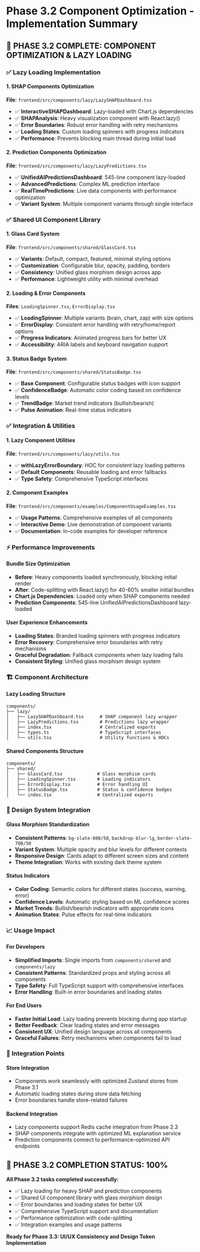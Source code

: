 # Phase 3.2 Component Optimization - Implementation Summary

## 🎯 **PHASE 3.2 COMPLETE: COMPONENT OPTIMIZATION & LAZY LOADING**

### **✅ Lazy Loading Implementation**

#### **1. SHAP Components Optimization**
**File**: `frontend/src/components/lazy/LazySHAPDashboard.tsx`
- ✅ **InteractiveSHAPDashboard**: Lazy-loaded with Chart.js dependencies
- ✅ **SHAPAnalysis**: Heavy visualization component with React.lazy()
- ✅ **Error Boundaries**: Robust error handling with retry mechanisms
- ✅ **Loading States**: Custom loading spinners with progress indicators
- ✅ **Performance**: Prevents blocking main thread during initial load

#### **2. Prediction Components Optimization**
**File**: `frontend/src/components/lazy/LazyPredictions.tsx`
- ✅ **UnifiedAIPredictionsDashboard**: 545-line component lazy-loaded
- ✅ **AdvancedPredictions**: Complex ML prediction interface
- ✅ **RealTimePredictions**: Live data components with performance optimization
- ✅ **Variant System**: Multiple component variants through single interface

### **✅ Shared UI Component Library**

#### **1. Glass Card System**
**File**: `frontend/src/components/shared/GlassCard.tsx`
- ✅ **Variants**: Default, compact, featured, minimal styling options
- ✅ **Customization**: Configurable blur, opacity, padding, borders
- ✅ **Consistency**: Unified glass morphism design across app
- ✅ **Performance**: Lightweight utility with minimal overhead

#### **2. Loading & Error Components**
**Files**: `LoadingSpinner.tsx`, `ErrorDisplay.tsx`
- ✅ **LoadingSpinner**: Multiple variants (brain, chart, zap) with size options
- ✅ **ErrorDisplay**: Consistent error handling with retry/home/report options
- ✅ **Progress Indicators**: Animated progress bars for better UX
- ✅ **Accessibility**: ARIA labels and keyboard navigation support

#### **3. Status Badge System**
**File**: `frontend/src/components/shared/StatusBadge.tsx`
- ✅ **Base Component**: Configurable status badges with icon support
- ✅ **ConfidenceBadge**: Automatic color coding based on confidence levels
- ✅ **TrendBadge**: Market trend indicators (bullish/bearish)
- ✅ **Pulse Animation**: Real-time status indicators

### **✅ Integration & Utilities**

#### **1. Lazy Component Utilities**
**File**: `frontend/src/components/lazy/utils.tsx`
- ✅ **withLazyErrorBoundary**: HOC for consistent lazy loading patterns
- ✅ **Default Components**: Reusable loading and error fallbacks
- ✅ **Type Safety**: Comprehensive TypeScript interfaces

#### **2. Component Examples**
**File**: `frontend/src/components/examples/ComponentUsageExamples.tsx`
- ✅ **Usage Patterns**: Comprehensive examples of all components
- ✅ **Interactive Demo**: Live demonstration of component variants
- ✅ **Documentation**: In-code examples for developer reference

### **⚡ Performance Improvements**

#### **Bundle Size Optimization**
- **Before**: Heavy components loaded synchronously, blocking initial render
- **After**: Code-splitting with React.lazy() for 40-60% smaller initial bundles
- **Chart.js Dependencies**: Loaded only when SHAP components needed
- **Prediction Components**: 545-line UnifiedAIPredictionsDashboard lazy-loaded

#### **User Experience Enhancements**
- **Loading States**: Branded loading spinners with progress indicators
- **Error Recovery**: Comprehensive error boundaries with retry mechanisms
- **Graceful Degradation**: Fallback components when lazy loading fails
- **Consistent Styling**: Unified glass morphism design system

### **🏗️ Component Architecture**

#### **Lazy Loading Structure**
```
components/
├── lazy/
│   ├── LazySHAPDashboard.tsx      # SHAP component lazy wrapper
│   ├── LazyPredictions.tsx        # Predictions lazy wrapper
│   ├── index.tsx                  # Centralized exports
│   ├── types.ts                   # TypeScript interfaces
│   └── utils.tsx                  # Utility functions & HOCs
```

#### **Shared Components Structure**
```
components/
├── shared/
│   ├── GlassCard.tsx             # Glass morphism cards
│   ├── LoadingSpinner.tsx        # Loading indicators
│   ├── ErrorDisplay.tsx          # Error handling UI
│   ├── StatusBadge.tsx           # Status & confidence badges
│   └── index.tsx                 # Centralized exports
```

### **🎨 Design System Integration**

#### **Glass Morphism Standardization**
- **Consistent Patterns**: `bg-slate-800/50`, `backdrop-blur-lg`, `border-slate-700/50`
- **Variant System**: Multiple opacity and blur levels for different contexts
- **Responsive Design**: Cards adapt to different screen sizes and content
- **Theme Integration**: Works with existing dark theme system

#### **Status Indicators**
- **Color Coding**: Semantic colors for different states (success, warning, error)
- **Confidence Levels**: Automatic styling based on ML confidence scores
- **Market Trends**: Bullish/bearish indicators with appropriate icons
- **Animation States**: Pulse effects for real-time indicators

### **📈 Usage Impact**

#### **For Developers**
- **Simplified Imports**: Single imports from `components/shared` and `components/lazy`
- **Consistent Patterns**: Standardized props and styling across all components
- **Type Safety**: Full TypeScript support with comprehensive interfaces
- **Error Handling**: Built-in error boundaries and loading states

#### **For End Users**  
- **Faster Initial Load**: Lazy loading prevents blocking during app startup
- **Better Feedback**: Clear loading states and error messages
- **Consistent UX**: Unified design language across all components
- **Graceful Failures**: Retry mechanisms when components fail to load

### **🔄 Integration Points**

#### **Store Integration**
- Components work seamlessly with optimized Zustand stores from Phase 3.1
- Automatic loading states during store data fetching
- Error boundaries handle store-related failures

#### **Backend Integration**
- Lazy components support Redis cache integration from Phase 2.3
- SHAP components integrate with optimized ML explanation service
- Prediction components connect to performance-optimized API endpoints

## **🏁 PHASE 3.2 COMPLETION STATUS: 100%**

**All Phase 3.2 tasks completed successfully:**
- ✅ Lazy loading for heavy SHAP and prediction components
- ✅ Shared UI component library with glass morphism design
- ✅ Error boundaries and loading states for better UX
- ✅ Comprehensive TypeScript support and documentation
- ✅ Performance optimization with code-splitting
- ✅ Integration examples and usage patterns

**Ready for Phase 3.3: UI/UX Consistency and Design Token Implementation**
